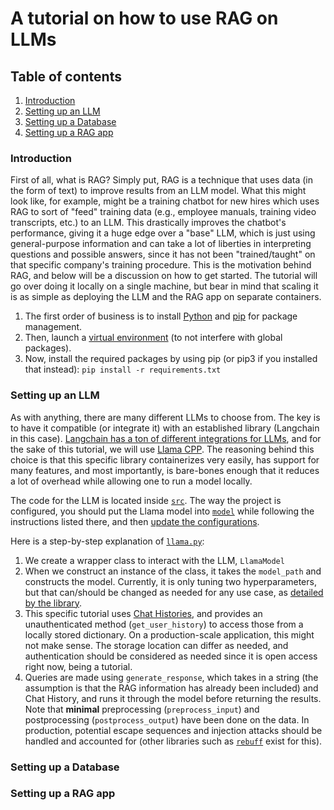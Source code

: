 # A tutorial on how to use RAG on LLMs 

## Table of contents
1. [Introduction](#introduction)
2. [Setting up an LLM](#llm)
3. [Setting up a Database](#db)
4. [Setting up a RAG app](#rag)

### Introduction <a name="introduction"></a>
First of all, what is RAG? Simply put, RAG is a technique that uses data (in the form of text) to improve results from an LLM model. What this might look like, for example, might be a training chatbot for new hires which uses RAG to sort of "feed" training data (e.g., employee manuals, training video transcripts, etc.) to an LLM. This drastically improves the chatbot's performance, giving it a huge edge over a "base" LLM, which is just using general-purpose information and can take a lot of liberties in interpreting questions and possible answers, since it has not been "trained/taught" on that specific company's training procedure. This is the motivation behind RAG, and below will be a discussion on how to get started. The tutorial will go over doing it locally on a single machine, but bear in mind that scaling it is as simple as deploying the LLM and the RAG app on separate containers.

1. The first order of business is to install [Python](https://www.python.org/downloads/) and [pip](https://pip.pypa.io/en/stable/installation/) for package management.
2. Then, launch a [virtual environment](https://docs.python.org/3/library/venv.html) (to not interfere with global packages).
3. Now,  install the required packages by using pip (or pip3 if you installed that instead): `pip install -r requirements.txt`

### Setting up an LLM <a name="llm"></a>
As with anything, there are many different LLMs to choose from. The key is to have it compatible (or integrate it) with an established library (Langchain in this case). [Langchain has a ton of different integrations for LLMs](https://python.langchain.com/docs/integrations/chat/), and for the sake of this tutorial, we will use [Llama CPP](https://python.langchain.com/docs/integrations/llms/llamacpp/). The reasoning behind this choice is that this specific library containerizes very easily, has support for many features, and most importantly, is bare-bones enough that it reduces a lot of overhead while allowing one to run a model locally.

The code for the LLM is located inside [`src`](src/models). The way the project is configured, you should put the Llama model into [`model`](model) while following the instructions listed there, and then [update the configurations](src/config). 

Here is a step-by-step explanation of [`llama.py`](src/models/llama.py):
1. We create a wrapper class to interact with the LLM, `LlamaModel`
2. When we construct an instance of the class, it takes the `model_path` and constructs the model. Currently, it is only tuning two hyperparameters, but that can/should be changed as needed for any use case, as [detailed by the library](https://llama-cpp-python.readthedocs.io/en/latest/api-reference/#high-level-api:~:text=for%20llama.cpp.-,llama_cpp.Llama,-High%2Dlevel%20Python).
3. This specific tutorial uses [Chat Histories](https://python.langchain.com/api_reference/core/chat_history.html), and provides an unauthenticated method (`get_user_history`) to access those from a locally stored dictionary. On a production-scale application, this might not make sense. The storage location can differ as needed, and authentication should be considered as needed since it is open access right now, being a tutorial.
4. Queries are made using `generate_response`, which takes in a string (the assumption is that the RAG information has already been included) and Chat History, and runs it through the model before returning the results. Note that **minimal** preprocessing (`preprocess_input`) and postprocessing (`postprocess_output`) have been done on the data. In production, potential escape sequences and injection attacks should be handled and accounted for (other libraries such as [`rebuff`](https://pypi.org/project/rebuff/) exist for this). 

### Setting up a Database <a name="db"></a>

### Setting up a RAG app <a name="rag"></a>
